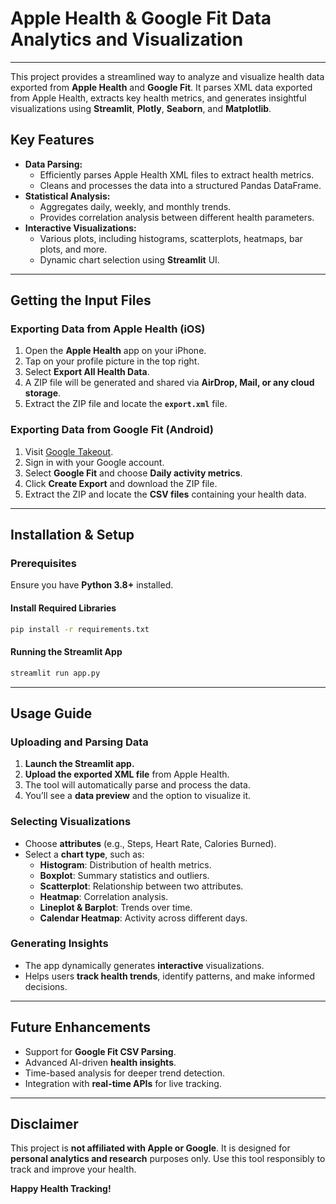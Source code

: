 # Apple Health & Google Fit Data Analytics and Visualization

---

This project provides a streamlined way to analyze and visualize health data exported from **Apple Health** and **Google Fit**. It parses XML data exported from Apple Health, extracts key health metrics, and generates insightful visualizations using **Streamlit**, **Plotly**, **Seaborn**, and **Matplotlib**.

## Key Features

- **Data Parsing:**
  - Efficiently parses Apple Health XML files to extract health metrics.
  - Cleans and processes the data into a structured Pandas DataFrame.
- **Statistical Analysis:**
  - Aggregates daily, weekly, and monthly trends.
  - Provides correlation analysis between different health parameters.
- **Interactive Visualizations:**
  - Various plots, including histograms, scatterplots, heatmaps, bar plots, and more.
  - Dynamic chart selection using **Streamlit** UI.

---

## Getting the Input Files

### Exporting Data from Apple Health (iOS)

1. Open the **Apple Health** app on your iPhone.
2. Tap on your profile picture in the top right.
3. Select **Export All Health Data**.
4. A ZIP file will be generated and shared via **AirDrop, Mail, or any cloud storage**.
5. Extract the ZIP file and locate the **`export.xml`** file.

### Exporting Data from Google Fit (Android)

1. Visit [Google Takeout](https://takeout.google.com/).
2. Sign in with your Google account.
3. Select **Google Fit** and choose **Daily activity metrics**.
4. Click **Create Export** and download the ZIP file.
5. Extract the ZIP and locate the **CSV files** containing your health data.

---

## Installation & Setup

### Prerequisites

Ensure you have **Python 3.8+** installed.

#### Install Required Libraries

```bash
pip install -r requirements.txt
```

#### Running the Streamlit App

```bash
streamlit run app.py
```

---

## Usage Guide

### Uploading and Parsing Data

1. **Launch the Streamlit app.**
2. **Upload the exported XML file** from Apple Health.
3. The tool will automatically parse and process the data.
4. You’ll see a **data preview** and the option to visualize it.

### Selecting Visualizations

- Choose **attributes** (e.g., Steps, Heart Rate, Calories Burned).
- Select a **chart type**, such as:
  - **Histogram**: Distribution of health metrics.
  - **Boxplot**: Summary statistics and outliers.
  - **Scatterplot**: Relationship between two attributes.
  - **Heatmap**: Correlation analysis.
  - **Lineplot & Barplot**: Trends over time.
  - **Calendar Heatmap**: Activity across different days.

### Generating Insights

- The app dynamically generates **interactive** visualizations.
- Helps users **track health trends**, identify patterns, and make informed decisions.

---

## Future Enhancements

- Support for **Google Fit CSV Parsing**.
- Advanced AI-driven **health insights**.
- Time-based analysis for deeper trend detection.
- Integration with **real-time APIs** for live tracking.

---

## Disclaimer

This project is **not affiliated with Apple or Google**. It is designed for **personal analytics and research** purposes only. Use this tool responsibly to track and improve your health.

**Happy Health Tracking!**
